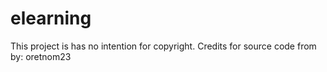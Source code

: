 # elearning
This project is has no intention for copyright.
Credits for source code from by: oretnom23
